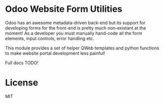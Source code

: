 # Odoo Website Form Utilities

Odoo has an awesome metadata-driven back-end but its support for developing
forms for the front-end is pretty much non-existant at the moment! As a developer
you must manually hand-code all the form elements, input controls, error handling
etc.

This module provides a set of helper QWeb templates and python functions to make
website portal development less painful!

Full docs TODO!

# License

MIT